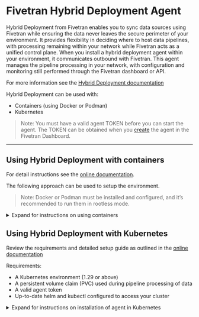 # Fivetran Hybrid Deployment Agent

Hybrid Deployment from Fivetran enables you to sync data sources using Fivetran while ensuring the data never leaves the secure perimeter of your environment. It provides flexibility in deciding where to host data pipelines, with processing remaining within your network while Fivetran acts as a unified control plane. When you install a hybrid deployment agent within your environment, it communicates outbound with Fivetran. This agent manages the pipeline processing in your network, with configuration and monitoring still performed through the Fivetran dashboard or API.

For more information see the [Hybrid Deployment documentation](https://fivetran.com/docs/core-concepts/architecture/hybrid-deployment)

Hybrid Deployment can be used with:
* Containers (using Docker or Podman)
* Kubernetes

> Note: You must have a valid agent TOKEN before you can start the agent.  The TOKEN can be obtained when you [create](https://fivetran.com/docs/core-concepts/architecture/hybrid-deployment/setup-guide-docker-and-podman#createagent) the agent in the Fivetran Dashboard.

---

## Using Hybrid Deployment with containers

For detail instructions see the [online documentation](https://fivetran.com/docs/core-concepts/architecture/hybrid-deployment/setup-guide-docker-and-podman).

The following approach can be used to setup the environment. 

> Note: Docker or Podman must be installed and configured, and it’s recommended to run them in rootless mode.

<details><summary>Expand for instructions on using containers</summary>

### Step 1: Install and Start the agent

Run the following as a non root user on a x86_64 Linux host with docker or podman configured.  

Use the command below with your TOKEN and selected RUNTIME (docker or podman) to install and start the agent.

```
TOKEN="YOUR_AGENT_TOKEN" RUNTIME=docker bash -c "$(curl -sL https://raw.githubusercontent.com/fivetran/hybrid_deployment/main/install.sh)"
```

#### (Optional) Configure proxy settings for agent please see [documentation](https://fivetran.com/docs/deployment-models/hybrid-deployment/setup-guide-docker-and-podman#optionalconfigureproxysettingsforlocalenvironmentandcontainerruntime)

The `install.sh` script will create the following directory structure under the user home followed by downloading the agent container image and starting the agent.  Directory structure will be as follow:

```
$HOME/fivetran         --> Agent home directory
├── hdagent.sh         --> Helper script to start/stop the agent container
├── conf               --> Config file location
│   └── config.json    --> Default config file
├── data               --> Persistent storage used during data pipeline processing
├── logs               --> Logs location
└── tmp                --> Local temporary storage used during data pipeline processing
```

A default configuration file `config.json` will be created in the `conf/` sub folder with the token specified.
Only the agent TOKEN is a required parameter, [optional parameters](https://fivetran.com/docs/core-concepts/architecture/hybrid-deployment/setup-guide#agentconfigurationparameters) listed in the documentaiton.

The agent container will be started at the end of the install script.
To manage the agent container, you can use the supplied `hdagent.sh` script.

### Step 2: Manage agent container

Use the `hdagent.sh` script to manage the agent container.  
The default runtime will be docker, if using podman use `-r podman`.

Usage:
```
./hdagent.sh [-r docker|podman] start|stop|status
```

### Step 3: Use systemd to manage agent (optional)

This is optional and example of how you can configure a service to start the agent.

To ensure the agent is restarted on system boot, you can make use of systemd.
During the docker or podman run command, you can adjust `--restart "on-failure:3"` to `--restart "always"` and for most this will work fine.  But in podman this may not always work as intended.

To ensure the agent is started as a service, you can do the following:

> Note: the steps below is for podman using rootless.  The systemd will run under the user, not root. 
1. Stop agent first: `./hdagent.sh stop`
2. Create a local user systemd unit file: `~/.config/systemd/user/hdagent.service` and add the following:

```
[Unit]
Description=Fivetran Hybrid Deployment Agent
After=network.target docker.service podman.service
Requires=default.target

[Service]
Type=oneshot
RemainAfterExit=true
WorkingDirectory=%h/fivetran
ExecStart=%h/fivetran/hdagent.sh start
ExecStop=%h/fivetran/hdagent.sh stop
Environment=PATH=/usr/bin:/bin

[Install]
WantedBy=default.target
```

3.  Reload and enable the service

```
systemctl --user daemon-reload
systemctl --user enable hdagent.service 
systemctl --user start hdagent.service
systemctl --user status hdagent.service
```

You can now review if the agent is running with: 
```
podman ps -a
podman logs controller
```

4.  Enable lingering to make sure the services are started at boot time

> Note: $USER is the unix user that will run the agent.

```
sudo loginctl enable-linger $USER
```

To make sure setting was applied run: `loginctl show-user $USER` and review `Linger` value.

</details>


## Using Hybrid Deployment with Kubernetes

Review the requirements and detailed setup guide as outlined in the [online documentation](https://fivetran.com/docs/core-concepts/architecture/hybrid-deployment/setup-guide-kubernetes)

Requirements:
* A Kubernetes environment (1.29 or above)
* A persistent volume claim (PVC) used during pipeline processing of data
* A valid agent token
* Up-to-date helm and kubectl configured to access your cluster

<details><summary>Expand for instructions on installation of agent in Kubernetes</summary>

<details><summary>(Optional) Configure proxy settings for agent</summary>
Add the proxy settings under config section:

```yaml 
config:
    data_volume_pvc: VOL_CLAIM_HERE
    token: YOUR_TOKEN_HERE
    no_proxy: localhost,127.0.0.1
    http_proxy: http://your-proxy:3128
    https_proxy: http://your-proxy:3128
```
More information in [documentation](https://fivetran.com/docs/deployment-models/hybrid-deployment/setup-guide-kubernetes#agentconfigurationparameters)
</details>

<details><summary>(Optional) Configure node affinity to run Hybrid Deployment jobs on specific nodes</summary>
Kubernetes Node Affinity lets you choose which nodes run your Hybrid Deployment jobs (except the agent).
It is more flexible than Node Selector, allowing you to set rules like running most jobs on smaller nodes and specific connectors on larger ones.

> Notes:
> You can use either Node Selector or Node Affinity, but not both at the same time. To enable Node Affinity, set 'kubernetes_node_selector_enable' to false.

Configure Node Affinity rules in values.yaml file:

In the config section of your Helm values.yaml file, set up affinity rules that link connection IDs to specific scheduling rules.
You can assign multiple connections to a rule, and set a default rule for any connections not listed.

```yaml
config:
  namespace: YOUR_NAMESPACE_HERE
  data_volume_pvc: YOUR_PERSISTENT_VOLUME_CLAIM_HERE
  token: YOUR_TOKEN_HERE
  kubernetes_affinity:
    - rule: small
      connectors:
        - demo_connection1
        - demo_connection2
      default: true
    - rule: large
      connectors:
        - demo_connection3
        - demo_connection4

```
Define Node Affinity rules inside config section:

In the affinity_rules section within the config block of your Helm values.yaml file, specify node affinity rules to determine which nodes handle specific connections. Use standard Kubernetes node affinity syntax, such as labeling nodes with HD_SIZE=SMALL or HD_SIZE=LARGE, to assign connections to the appropriate nodes.

```yaml    
config:
  affinity_rules:
    small:
      affinity:
        nodeAffinity:
          preferredDuringSchedulingIgnoredDuringExecution:
            - weight: 1
              preference:
                matchExpressions:
                  - key: HD_SIZE
                    operator: In
                    values:
                      - "SMALL"

    large:
      affinity:
        nodeAffinity:
          preferredDuringSchedulingIgnoredDuringExecution:
            - weight: 1
              preference:
                matchExpressions:
                  - key: HD_SIZE
                    operator: In
                    values:
                      - "LARGE"
```
More information in [documentation](https://fivetran.com/docs/deployment-models/hybrid-deployment/faq#howdoiusekubernetesnodeaffinitytorunhybriddeploymentjobsonspecificnodes)
</details>

Installation:
```bash
helm upgrade --install hd-agent \
 oci://us-docker.pkg.dev/prod-eng-fivetran-ldp/public-docker-us/helm/hybrid-deployment-agent \
 --create-namespace \
 --namespace fivetran \
 --set config.data_volume_pvc=YOUR_PERSISTENT_VOLUME_CLAIM \
 --set config.token="YOUR_TOKEN_HERE" \
 --set config.namespace=fivetran \
 --version 0.13.0
 ```

> Notes:
> * Replace `YOUR_PERSISTENT_VOLUME_CLAIM` with your Persistent Volume Claim name.
> * Replace `YOUR_TOKEN_HERE` with your agent token (obtained from Fivetran dashboard on agent creation)

To confirm installation review:

```
helm list -a
kubectl get deployments -n <your namespace>
kubectl get pods -n <your namespace>
kubectl logs <agent-pod-name>
```

Uninstall:

```
helm uninstall hd-agent
```

</details>

